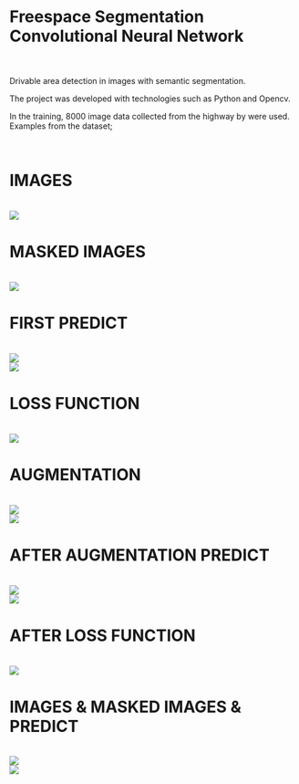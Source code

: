 # Freespace Segmentation Convolutional Neural Network
<br/>
<br/> 
Drivable area detection in images with semantic segmentation.

The project was developed with technologies such as Python and Opencv.

In the training, 8000 image data collected from the highway by were used. Examples from the dataset;

<br/>


# IMAGES 
<br/>
<img src="https://github.com/raifakyol/Ford_Otosan_Intern_P1/blob/main/Screenshot_9.png" width="auto">
<br/>

# MASKED IMAGES
<br/>
<img src="https://github.com/raifakyol/Ford_Otosan_Intern_P1/blob/main/Screenshot_8.png" width="auto">
<br/>

# FIRST PREDICT 
<br/>
<img src="https://github.com/raifakyol/Ford_Otosan_Intern_P1/blob/main/Screenshot_4.png" width="auto">
<br/>
<img src="https://github.com/raifakyol/Ford_Otosan_Intern_P1/blob/main/Screenshot_6.png" width="auto">

<br/>

# LOSS FUNCTION
<br/>
<img src="https://github.com/raifakyol/Ford_Otosan_Intern_P1/blob/main/Screenshot_7.png" width="auto">
<br/>

# AUGMENTATION
<br/>
<img src="https://github.com/raifakyol/Ford_Otosan_Intern_P1/blob/main/Screenshot_5.png" width="auto">
<br/>
<img src="https://github.com/raifakyol/Ford_Otosan_Intern_P1/blob/main/Screenshot_1.png" width="auto">

<br/>

# AFTER AUGMENTATION PREDICT 
<br/>
<img src="https://github.com/raifakyol/Ford_Otosan_Intern_P1/blob/main/Screenshot_3.png" width="auto">
<br/>
<img src="https://github.com/raifakyol/Ford_Otosan_Intern_P1/blob/main/Screenshot_2.png" width="auto">
<br/>

# AFTER LOSS FUNCTION
<br/>
<img src="https://github.com/raifakyol/Ford_Otosan_Intern_P1/blob/main/image4.png" width="auto">
<br/>

# IMAGES & MASKED IMAGES & PREDICT 
<br/>
<img src="https://github.com/raifakyol/Ford_Otosan_Intern_P1/blob/main/image1.png" width="auto">
<br/>
<img src="https://github.com/raifakyol/Ford_Otosan_Intern_P1/blob/main/image2.png" width="auto">
